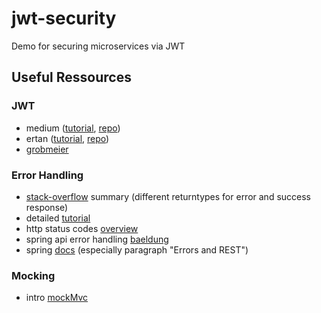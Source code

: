 # jwt-security
Demo for securing microservices via JWT

## Useful Ressources
### JWT
* medium ([tutorial](https://medium.com/@xoor/jwt-authentication-service-44658409e12c), [repo](https://github.com/murraco/spring-boot-jwt/blob/master/src/main/java/murraco/security/JwtTokenFilter.java))
* ertan ([tutorial](https://ertan-toker.de/spring-boot-spring-security-jwt-token/), [repo](https://github.com/derMacon/spring-jwt-demo/blob/main/token-generator/src/main/java/com/dermacon/tokengenerator/repository/AccountRepository.java))
* [grobmeier](https://grobmeier.solutions/de/spring-security-5-jwt-basic-auth.html)

### Error Handling
* [stack-overflow](https://stackoverflow.com/questions/38117717/what-is-the-best-way-to-return-different-types-of-responseentity-in-spring-mvc-o) summary (different returntypes for error and success response)
* detailed [tutorial](https://www.toptal.com/java/spring-boot-rest-api-error-handling)
* http status codes [overview](https://www.baeldung.com/cs/http-status-codes)
* spring api error handling [baeldung](https://www.baeldung.com/exception-handling-for-rest-with-spring)
* spring [docs](https://spring.io/blog/2013/11/01/exception-handling-in-spring-mvc) (especially paragraph "Errors and REST")

### Mocking
* intro [mockMvc](https://reflectoring.io/spring-boot-web-controller-test/)
